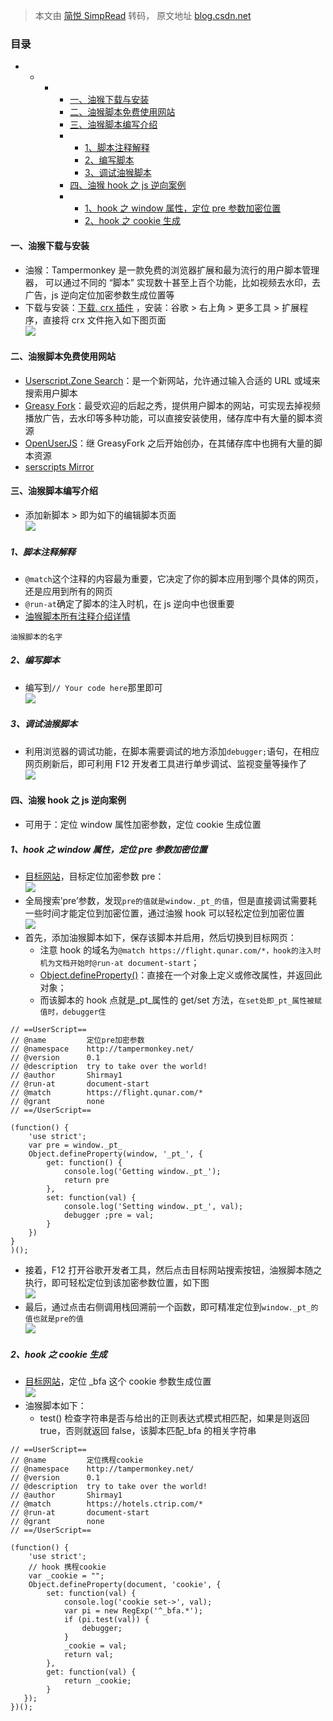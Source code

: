 > 本文由 [简悦 SimpRead](http://ksria.com/simpread/) 转码， 原文地址 [blog.csdn.net](https://blog.csdn.net/weixin_43411585/article/details/109798452)

### 目录

*   *   *   *   [一、油猴下载与安装](#_1)
            *   [二、油猴脚本免费使用网站](#_5)
            *   [三、油猴脚本编写介绍](#_10)
            *   *   [1、脚本注释解释](#1_13)
                *   [2、编写脚本](#2_31)
                *   [3、调试油猴脚本](#3_35)
            *   [四、油猴 hook 之 js 逆向案例](#hookjs_39)
            *   *   [1、hook 之 window 属性，定位 pre 参数加密位置](#1hookwindowpre_41)
                *   [2、hook 之 cookie 生成](#2hookcookie_82)

#### 一、油猴下载与安装

*   油猴：Tampermonkey 是一款免费的浏览器扩展和最为流行的用户脚本管理器， 可以通过不同的 “脚本” 实现数十甚至上百个功能，比如视频去水印，去广告，js 逆向定位加密参数生成位置等
*   下载与安装：[下载. crx 插件](https://www.chrome666.com/chrome-extension/tampermonkey.html) ，安装：谷歌 > 右上角 > 更多工具 > 扩展程序，直接将 crx 文件拖入如下图页面  
    ![](https://img-blog.csdnimg.cn/20201119072614274.png?x-oss-process=image/watermark,type_ZmFuZ3poZW5naGVpdGk,shadow_10,text_aHR0cHM6Ly9ibG9nLmNzZG4ubmV0L3dlaXhpbl80MzQxMTU4NQ==,size_16,color_FFFFFF,t_70#pic_center)

#### 二、油猴脚本免费使用网站

*   [Userscript.Zone Search](https://www.userscript.zone/?utm_source=tm.net&utm_medium=scripts&utm_campaign=0)：是一个新网站，允许通过输入合适的 URL 或域来搜索用户脚本
*   [Greasy Fork](https://greasyfork.org/zh-CN)：最受欢迎的后起之秀，提供用户脚本的网站，可实现去掉视频播放广告，去水印等多种功能，可以直接安装使用，储存库中有大量的脚本资源
*   [OpenUserJS](https://openuserjs.org/)：继 GreasyFork 之后开始创办，在其储存库中也拥有大量的脚本资源
*   [serscripts Mirror](https://userscripts-mirror.org/)

#### 三、油猴脚本编写介绍

*   添加新脚本 > 即为如下的编辑脚本页面  
    ![](https://img-blog.csdnimg.cn/20201120074657320.png?x-oss-process=image/watermark,type_ZmFuZ3poZW5naGVpdGk,shadow_10,text_aHR0cHM6Ly9ibG9nLmNzZG4ubmV0L3dlaXhpbl80MzQxMTU4NQ==,size_16,color_FFFFFF,t_70#pic_center)

##### 1、脚本注释解释

*   `@match`这个注释的内容最为重要，它决定了你的脚本应用到哪个具体的网页，还是应用到所有的网页
*   `@run-at`确定了脚本的注入时机，在 js 逆向中也很重要
*   [油猴脚本所有注释介绍详情](https://www.tampermonkey.net/documentation.php)

```
油猴脚本的名字
```

##### 2、编写脚本

*   编写到`// Your code here`那里即可  
    ![](https://img-blog.csdnimg.cn/20201120080550689.png?x-oss-process=image/watermark,type_ZmFuZ3poZW5naGVpdGk,shadow_10,text_aHR0cHM6Ly9ibG9nLmNzZG4ubmV0L3dlaXhpbl80MzQxMTU4NQ==,size_16,color_FFFFFF,t_70#pic_center)

##### 3、调试油猴脚本

*   利用浏览器的调试功能，在脚本需要调试的地方添加`debugger;`语句，在相应网页刷新后，即可利用 F12 开发者工具进行单步调试、监视变量等操作了  
    ![](https://img-blog.csdnimg.cn/20201120080307891.png?x-oss-process=image/watermark,type_ZmFuZ3poZW5naGVpdGk,shadow_10,text_aHR0cHM6Ly9ibG9nLmNzZG4ubmV0L3dlaXhpbl80MzQxMTU4NQ==,size_16,color_FFFFFF,t_70#pic_center)

#### 四、油猴 hook 之 js 逆向案例

*   可用于：定位 window 属性加密参数，定位 cookie 生成位置

##### 1、hook 之 window 属性，定位 pre 参数加密位置

*   [目标网站](https://flight.qunar.com/)，目标定位加密参数 pre：  
    ![](https://img-blog.csdnimg.cn/20201119081356760.png?x-oss-process=image/watermark,type_ZmFuZ3poZW5naGVpdGk,shadow_10,text_aHR0cHM6Ly9ibG9nLmNzZG4ubmV0L3dlaXhpbl80MzQxMTU4NQ==,size_16,color_FFFFFF,t_70#pic_center)
*   全局搜索’pre’参数，发现`pre的值就是window._pt_的值`，但是直接调试需要耗一些时间才能定位到加密位置，通过油猴 hook 可以轻松定位到加密位置  
    ![](https://img-blog.csdnimg.cn/20201119081807728.png?x-oss-process=image/watermark,type_ZmFuZ3poZW5naGVpdGk,shadow_10,text_aHR0cHM6Ly9ibG9nLmNzZG4ubmV0L3dlaXhpbl80MzQxMTU4NQ==,size_16,color_FFFFFF,t_70#pic_center)
*   首先，添加油猴脚本如下，保存该脚本并启用，然后切换到目标网页：
    *   注意 hook 的域名为`@match https://flight.qunar.com/*，hook的注入时机为文档开始时@run-at document-start`；
    *   [Object.defineProperty()](https://developer.mozilla.org/zh-CN/docs/Web/JavaScript/Reference/Global_Objects/Object/defineProperty)：直接在一个对象上定义或修改属性，并返回此对象；
    *   而该脚本的 hook 点就是_pt_属性的 get/set 方法，`在set处即_pt_属性被赋值时，debugger住`

```
// ==UserScript==
// @name         定位pre加密参数
// @namespace    http://tampermonkey.net/
// @version      0.1
// @description  try to take over the world!
// @author       Shirmay1
// @run-at       document-start
// @match        https://flight.qunar.com/*
// @grant        none
// ==/UserScript==

(function() {
    'use strict';
    var pre = window._pt_
    Object.defineProperty(window, '_pt_', {
        get: function() {
            console.log('Getting window._pt_');
            return pre
        },
        set: function(val) {
            console.log('Setting window._pt_', val);
            debugger ;pre = val;
        }
    })
}
)();
```

*   接着，F12 打开谷歌开发者工具，然后点击目标网站搜索按钮，油猴脚本随之执行，即可轻松定位到该加密参数位置，如下图  
    ![](https://img-blog.csdnimg.cn/20201119082145422.png?x-oss-process=image/watermark,type_ZmFuZ3poZW5naGVpdGk,shadow_10,text_aHR0cHM6Ly9ibG9nLmNzZG4ubmV0L3dlaXhpbl80MzQxMTU4NQ==,size_16,color_FFFFFF,t_70#pic_center)
*   最后，通过点击右侧调用栈回溯前一个函数，即可精准定位到`window._pt_的值也就是pre的值`  
    ![](https://img-blog.csdnimg.cn/20201119082426469.png?x-oss-process=image/watermark,type_ZmFuZ3poZW5naGVpdGk,shadow_10,text_aHR0cHM6Ly9ibG9nLmNzZG4ubmV0L3dlaXhpbl80MzQxMTU4NQ==,size_16,color_FFFFFF,t_70#pic_center)

##### 2、hook 之 cookie 生成

*   [目标网站](https://hotels.ctrip.com/hotel/shanghai2/star5#ctm_ref=ctr_hp_sb_lst)，定位 _bfa 这个 cookie 参数生成位置  
    ![](https://img-blog.csdnimg.cn/20201124081655270.png?x-oss-process=image/watermark,type_ZmFuZ3poZW5naGVpdGk,shadow_10,text_aHR0cHM6Ly9ibG9nLmNzZG4ubmV0L3dlaXhpbl80MzQxMTU4NQ==,size_16,color_FFFFFF,t_70#pic_center)
*   油猴脚本如下：
    *   test() 检查字符串是否与给出的正则表达式模式相匹配，如果是则返回 true，否则就返回 false，该脚本匹配_bfa 的相关字符串

```
// ==UserScript==
// @name         定位携程cookie
// @namespace    http://tampermonkey.net/
// @version      0.1
// @description  try to take over the world!
// @author       Shirmay1
// @match        https://hotels.ctrip.com/*
// @run-at       document-start
// @grant        none
// ==/UserScript==

(function() {
    'use strict';
    // hook 携程cookie
    var _cookie = "";
    Object.defineProperty(document, 'cookie', {
        set: function(val) {
            console.log('cookie set->', val);
            var pi = new RegExp('^_bfa.*');
            if (pi.test(val)) {
                debugger;
            }
            _cookie = val;
            return val;
        },
        get: function(val) {
            return _cookie;
        }
   });
})();
```